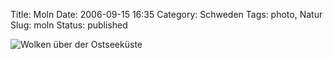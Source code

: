 Title: Moln
Date: 2006-09-15 16:35
Category: Schweden
Tags: photo, Natur
Slug: moln
Status: published

![Wolken über der
Ostseeküste](/pic/moln.jpg "Wolken über der Ostseeküste")

